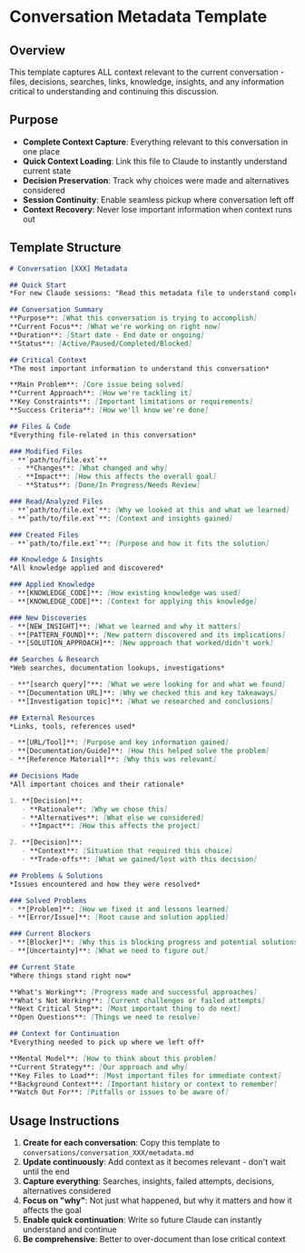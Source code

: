 # Conversation Metadata Template

## Overview
This template captures ALL context relevant to the current conversation - files, decisions, searches, links, knowledge, insights, and any information critical to understanding and continuing this discussion.

## Purpose
- **Complete Context Capture**: Everything relevant to this conversation in one place
- **Quick Context Loading**: Link this file to Claude to instantly understand current state
- **Decision Preservation**: Track why choices were made and alternatives considered
- **Session Continuity**: Enable seamless pickup where conversation left off
- **Context Recovery**: Never lose important information when context runs out

## Template Structure

```markdown
# Conversation [XXX] Metadata

## Quick Start
*For new Claude sessions: "Read this metadata file to understand complete context and continue this conversation seamlessly."*

## Conversation Summary
**Purpose**: [What this conversation is trying to accomplish]
**Current Focus**: [What we're working on right now]
**Duration**: [Start date - End date or ongoing]
**Status**: [Active/Paused/Completed/Blocked]

## Critical Context
*The most important information to understand this conversation*

**Main Problem**: [Core issue being solved]
**Current Approach**: [How we're tackling it]
**Key Constraints**: [Important limitations or requirements]
**Success Criteria**: [How we'll know we're done]

## Files & Code
*Everything file-related in this conversation*

### Modified Files
- **`path/to/file.ext`**
  - **Changes**: [What changed and why]
  - **Impact**: [How this affects the overall goal]
  - **Status**: [Done/In Progress/Needs Review]

### Read/Analyzed Files
- **`path/to/file.ext`**: [Why we looked at this and what we learned]
- **`path/to/file.ext`**: [Context and insights gained]

### Created Files
- **`path/to/file.ext`**: [Purpose and how it fits the solution]

## Knowledge & Insights
*All knowledge applied and discovered*

### Applied Knowledge
- **[KNOWLEDGE_CODE]**: [How existing knowledge was used]
- **[KNOWLEDGE_CODE]**: [Context for applying this knowledge]

### New Discoveries
- **[NEW_INSIGHT]**: [What we learned and why it matters]
- **[PATTERN_FOUND]**: [New pattern discovered and its implications]
- **[SOLUTION_APPROACH]**: [New approach that worked/didn't work]

## Searches & Research
*Web searches, documentation lookups, investigations*

- **"[search query]"**: [What we were looking for and what we found]
- **[Documentation URL]**: [Why we checked this and key takeaways]
- **[Investigation topic]**: [What we researched and conclusions]

## External Resources
*Links, tools, references used*

- **[URL/Tool]**: [Purpose and key information gained]
- **[Documentation/Guide]**: [How this helped solve the problem]
- **[Reference Material]**: [Why this was relevant]

## Decisions Made
*All important choices and their rationale*

1. **[Decision]**: 
   - **Rationale**: [Why we chose this]
   - **Alternatives**: [What else we considered]
   - **Impact**: [How this affects the project]

2. **[Decision]**:
   - **Context**: [Situation that required this choice]
   - **Trade-offs**: [What we gained/lost with this decision]

## Problems & Solutions
*Issues encountered and how they were resolved*

### Solved Problems
- **[Problem]**: [How we fixed it and lessons learned]
- **[Error/Issue]**: [Root cause and solution applied]

### Current Blockers
- **[Blocker]**: [Why this is blocking progress and potential solutions]
- **[Uncertainty]**: [What we need to figure out]

## Current State
*Where things stand right now*

**What's Working**: [Progress made and successful approaches]
**What's Not Working**: [Current challenges or failed attempts]
**Next Critical Step**: [Most important thing to do next]
**Open Questions**: [Things we need to resolve]

## Context for Continuation
*Everything needed to pick up where we left off*

**Mental Model**: [How to think about this problem]
**Current Strategy**: [Our approach and why]
**Key Files to Load**: [Most important files for immediate context]
**Background Context**: [Important history or context to remember]
**Watch Out For**: [Pitfalls or issues to be aware of]
```

## Usage Instructions

1. **Create for each conversation**: Copy this template to `conversations/conversation_XXX/metadata.md`
2. **Update continuously**: Add context as it becomes relevant - don't wait until the end
3. **Capture everything**: Searches, insights, failed attempts, decisions, alternatives considered
4. **Focus on "why"**: Not just what happened, but why it matters and how it affects the goal
5. **Enable quick continuation**: Write so future Claude can instantly understand and continue
6. **Be comprehensive**: Better to over-document than lose critical context